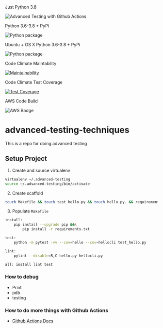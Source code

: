 
Just Python 3.8

![Advanced Testing with Github Actions](https://github.com/noahgift/advanced-testing-techniques/workflows/Advanced%20Testing%20with%20Github%20Actions/badge.svg)

Python 3.6-3.8 + PyPi

![Python package](https://github.com/noahgift/advanced-testing-techniques/workflows/Python%20package/badge.svg)

Ubuntu + OS X Python 3.6-3.8 + PyPi

![Python package](https://github.com/noahgift/advanced-testing-techniques/workflows/Python%20package/badge.svg)


Code Climate Maintability

[![Maintainability](https://api.codeclimate.com/v1/badges/dcd577eb79e75a4798c3/maintainability)](https://codeclimate.com/github/noahgift/advanced-testing-techniques/maintainability)

Code Climate Test Coverage

[![Test Coverage](https://api.codeclimate.com/v1/badges/dcd577eb79e75a4798c3/test_coverage)](https://codeclimate.com/github/noahgift/advanced-testing-techniques/test_coverage)

AWS Code Build

![AWS Badge](https://codebuild.us-east-1.amazonaws.com/badges?uuid=eyJlbmNyeXB0ZWREYXRhIjoiR0lIc1B2R0RBNHlrUldxKzZCSlRhalRvK1FodkJKWGs2aXRRWkNlMWdnZGFUMDhyODJkMVlNTXVmTjV3aHlIQTdkOHdneUhUQi9NUGtoZFlTYnFxNy9VPSIsIml2UGFyYW1ldGVyU3BlYyI6ImRBdzBBTGpsSzBVMGtSUmwiLCJtYXRlcmlhbFNldFNlcmlhbCI6MX0%3D&branch=master)

# advanced-testing-techniques
This is a repo for doing advanced testing

## Setup Project

1. Create and source virtualenv

```bash
virtualenv ~/.advanced-testing
source ~/.advanced-testing/bin/activate
```

2. Create scaffold

```bash
touch Makefile && touch test_hello.py && touch hello.py. && requirements.txt
```

3.  Populate `Makefile`

```bash
install:
	pip install --upgrade pip &&\
		pip install -r requirements.txt

test:
	python -m pytest -vv --cov=hello --cov=hellocli test_hello.py

lint:
	pylint --disable=R,C hello.py hellocli.py

all: install lint test
```

### How to debug

* Print
* pdb
* testing


### How to do more things with Github Actions

* [Github Actions Docs](https://docs.github.com/en/free-pro-team@latest/actions/guides/building-and-testing-python#specifying-a-python-version)
